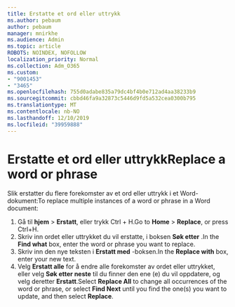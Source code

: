```yaml
---
title: Erstatte et ord eller uttrykk
ms.author: pebaum
author: pebaum
manager: mnirkhe
ms.audience: Admin
ms.topic: article
ROBOTS: NOINDEX, NOFOLLOW
localization_priority: Normal
ms.collection: Adm_O365
ms.custom:
- "9001453"
- "3465"
ms.openlocfilehash: 755d0adabe835a79dc4bf4b0e712ad4aa38233b9
ms.sourcegitcommit: cbbd46fa9a32873c5446d9fd5a532cea0300b795
ms.translationtype: MT
ms.contentlocale: nb-NO
ms.lasthandoff: 12/10/2019
ms.locfileid: "39959888"
---
```

# <a name="replace-a-word-or-phrase"></a><span data-ttu-id="2f2f1-102">Erstatte et ord eller uttrykk</span><span class="sxs-lookup"><span data-stu-id="2f2f1-102">Replace a word or phrase</span></span>

<span data-ttu-id="2f2f1-103">Slik erstatter du flere forekomster av et ord eller uttrykk i et Word-dokument:</span><span class="sxs-lookup"><span data-stu-id="2f2f1-103">To replace multiple instances of a word or phrase in a Word document:</span></span>

1. <span data-ttu-id="2f2f1-104">Gå til **hjem** > **Erstatt**, eller trykk Ctrl + H.</span><span class="sxs-lookup"><span data-stu-id="2f2f1-104">Go to **Home** > **Replace**, or press Ctrl+H.</span></span>
2. <span data-ttu-id="2f2f1-105">Skriv inn ordet eller uttrykket du vil erstatte, i boksen **Søk etter** .</span><span class="sxs-lookup"><span data-stu-id="2f2f1-105">In the **Find what** box, enter the word or phrase you want to replace.</span></span> 
3. <span data-ttu-id="2f2f1-106">Skriv inn den nye teksten i **Erstatt med** -boksen.</span><span class="sxs-lookup"><span data-stu-id="2f2f1-106">In the **Replace with** box, enter your new text.</span></span>
3. <span data-ttu-id="2f2f1-107">Velg **Erstatt alle** for å endre alle forekomster av ordet eller uttrykket, eller velg **Søk etter neste** til du finner den ene (e) du vil oppdatere, og velg deretter **Erstatt**.</span><span class="sxs-lookup"><span data-stu-id="2f2f1-107">Select **Replace All** to change all occurrences of the word or phrase, or select **Find Next** until you find the one(s) you want to update, and then select **Replace**.</span></span>